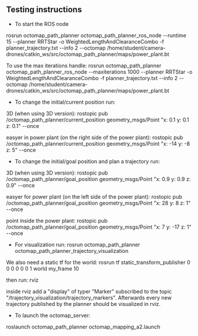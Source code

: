 Testing instructions
--------------------
* To start the ROS node 

rosrun octomap_path_planner octomap_path_planner_ros_node --runtime 15 --planner RRTStar -o WeightedLengthAndClearanceCombo -f planner_trajectory.txt --info 2 --octomap /home/student/camera-drones/catkin_ws/src/octomap_path_planner/maps/power_plant.bt

To use the max iterations handle:
rosrun octomap_path_planner octomap_path_planner_ros_node --maxiterations 1000 --planner RRTStar -o WeightedLengthAndClearanceCombo -f planner_trajectory.txt --info 2 --octomap /home/student/camera-drones/catkin_ws/src/octomap_path_planner/maps/power_plant.bt


* To change the initial/current position run:

3D (when using 3D version):
rostopic pub /octomap_path_planner/current_position geometry_msgs/Point "x: 0.1
y: 0.1
z: 0.1" --once

easyer in power plant (on the right side of the power plant):
rostopic pub /octomap_path_planner/current_position geometry_msgs/Point "x: -14
y: -8
z: 5" --once


* To change the initial/goal position and plan a trajectory run:

3D (when using 3D version):
rostopic pub /octomap_path_planner/goal_position geometry_msgs/Point "x: 0.9
y: 0.9
z: 0.9" --once

easyer for power plant (on the left side of the power plant):
rostopic pub /octomap_path_planner/goal_position geometry_msgs/Point "x: 28
y: 8
z: 1" --once

point inside the power plant:
rostopic pub /octomap_path_planner/goal_position geometry_msgs/Point "x: 7
y: -17
z: 1" --once


* For  visualization run:
rosrun octomap_path_planner octomap_path_planner_trajectory_visualization

We also need a static tf for the world: 
  rosrun tf static_transform_publisher 0 0 0 0 0 0 1 world my_frame 10

then run:
  rviz

inside rviz add a "display" of typer "Marker" subscribed to the topic "/trajectory_visualization/trajectory_markers". Afterwards every new trajectory published by the planner should be visualized in rviz.

* To launch the octomap_server:

roslaunch octomap_path_planner octomap_mapping_a2.launch
